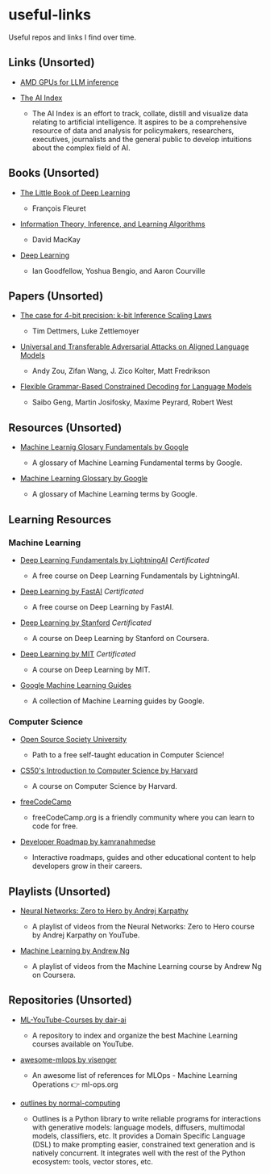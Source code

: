 # useful-links

Useful repos and links I find over time.

## Links (Unsorted)

- [AMD GPUs for LLM inference](https://blog.mlc.ai/2023/08/09/Making-AMD-GPUs-competitive-for-LLM-inference)

- [The AI Index](https://www.aiindex.org/)

  - The AI Index is an effort to track, collate, distill and visualize data relating to artificial intelligence. It aspires to be a comprehensive resource of data and analysis for policymakers, researchers, executives, journalists and the general public to develop intuitions about the complex field of AI.

## Books (Unsorted)

- [The Little Book of Deep Learning](https://fleuret.org/public/lbdl.pdf)

  - François Fleuret

- [Information Theory, Inference, and Learning Algorithms](https://inference.org.uk/itila/book.html)

  - David MacKay

- [Deep Learning](https://www.deeplearningbook.org/)
  - Ian Goodfellow, Yoshua Bengio, and Aaron Courville

## Papers (Unsorted)

- [The case for 4-bit precision: k-bit Inference Scaling Laws](https://arxiv.org/abs/2212.09720)

  - Tim Dettmers, Luke Zettlemoyer

- [Universal and Transferable Adversarial Attacks on Aligned Language Models](https://arxiv.org/abs/2307.15043)

  - Andy Zou, Zifan Wang, J. Zico Kolter, Matt Fredrikson

- [Flexible Grammar-Based Constrained Decoding for Language Models](https://arxiv.org/abs/2305.13971)

  - Saibo Geng, Martin Josifosky, Maxime Peyrard, Robert West

## Resources (Unsorted)

- [Machine Learnig Glosary Fundamentals by Google](https://developers.google.com/machine-learning/glossary/fundamentals)

  - A glossary of Machine Learning Fundamental terms by Google.

- [Machine Learning Glossary by Google](https://developers.google.com/machine-learning/glossary)
  - A glossary of Machine Learning terms by Google.

## Learning Resources

### Machine Learning

- [Deep Learning Fundamentals by LightningAI](https://lightning.ai/courses/deep-learning-fundamentals/) _Certificated_

  - A free course on Deep Learning Fundamentals by LightningAI.

- [Deep Learning by FastAI](https://course.fast.ai/) _Certificated_

  - A free course on Deep Learning by FastAI.

- [Deep Learning by Stanford](https://www.deeplearning.ai/deep-learning-specialization/) _Certificated_

  - A course on Deep Learning by Stanford on Coursera.

- [Deep Learning by MIT](https://deeplearning.mit.edu/) _Certificated_

  - A course on Deep Learning by MIT.

- [Google Machine Learning Guides](https://developers.google.com/machine-learning/guides)

  - A collection of Machine Learning guides by Google.

### Computer Science

- [Open Source Society University](https://github.com/ossu/computer-science)

  - Path to a free self-taught education in Computer Science!

- [CS50's Introduction to Computer Science by Harvard](https://cs50.harvard.edu/x/2021/)

  - A course on Computer Science by Harvard.

- [freeCodeCamp](https://github.com/freeCodeCamp/freeCodeCamp)

  - freeCodeCamp.org is a friendly community where you can learn to code for free.

- [Developer Roadmap by kamranahmedse](https://github.com/kamranahmedse/developer-roadmap)

  - Interactive roadmaps, guides and other educational content to help developers grow in their careers.

## Playlists (Unsorted)

- [Neural Networks: Zero to Hero by Andrej Karpathy](https://www.youtube.com/playlist?list=PLAqhIrjkxbuWI23v9cThsA9GvCAUhRvKZ&ab_channel=3Blue1Brown)

  - A playlist of videos from the Neural Networks: Zero to Hero course by Andrej Karpathy on YouTube.

- [Machine Learning by Andrew Ng](https://www.youtube.com/watch?v=jGwO_UgTS7I&list=PLoROMvodv4rMiGQp3WXShtMGgzqpfVfbU&ab_channel=StanfordOnline)

  - A playlist of videos from the Machine Learning course by Andrew Ng on Coursera.

## Repositories (Unsorted)

- [ML-YouTube-Courses by dair-ai](https://github.com/dair-ai/ML-YouTube-Courses)

  - A repository to index and organize the best Machine Learning courses available on YouTube.

- [awesome-mlops by visenger](https://github.com/visenger/awesome-mlops)

  - An awesome list of references for MLOps - Machine Learning Operations 👉 ml-ops.org

- [outlines by normal-computing](https://github.com/normal-computing/outlines)

  - Outlines is a Python library to write reliable programs for interactions with generative models: language models, diffusers, multimodal models, classifiers, etc. It provides a Domain Specific Language (DSL) to make prompting easier, constrained text generation and is natively concurrent. It integrates well with the rest of the Python ecosystem: tools, vector stores, etc.
